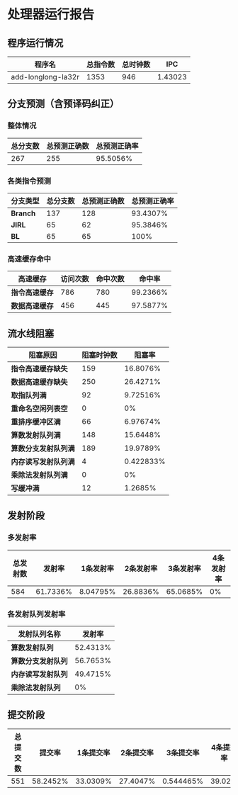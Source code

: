 # 处理器运行报告
## 程序运行情况
|程序名|总指令数|总时钟数|IPC|
|---|---|---|---|
|add-longlong-la32r|1353|946|1.43023|

## 分支预测（含预译码纠正）
### 整体情况
|总分支数|总预测正确数|总预测正确率|
|---|---|---|
|267|255|95.5056%|

### 各类指令预测
|分支类型|总分支数|总预测正确数|总预测正确率|
|---|---|---|---|
|**Branch**| 137 | 128 | 93.4307%|
|**JIRL**| 65 | 62 | 95.3846%|
|**BL**| 65 | 65 | 100%|

### 高速缓存命中
|高速缓存|访问次数|命中次数|命中率|
|---|---|---|---|
|**指令高速缓存**| 786 | 780 | 99.2366%|
|**数据高速缓存**| 456 | 445 | 97.5877%|
## 流水线阻塞
|阻塞原因|阻塞时钟数|阻塞率|
|---|---|---|
|**指令高速缓存缺失**| 159 | 16.8076%|
|**数据高速缓存缺失**| 250 | 26.4271%|
|**取指队列满**| 92 | 9.72516%|
|**重命名空闲列表空**|0 | 0%|
|**重排序缓冲区满**|66 | 6.97674%|
|**算数发射队列满**|148 | 15.6448%|
|**算数分支发射队列满**|189 | 19.9789%|
|**内存读写发射队列满**|4 | 0.422833%|
|**乘除法发射队列满**|0 | 0%|
|**写缓冲满**|12 | 1.2685%|

## 发射阶段
### 多发射率
|总发射数|发射率|1条发射率|2条发射率|3条发射率|4条发射率|
|---|---|---|---|---|---|
|584|61.7336%|8.04795%|26.8836%|65.0685%|0%|

### 各发射队列发射率
|发射队列名称|发射率|
|---|---|
|**算数发射队列**|52.4313%|
|**算数分支发射队列**|56.7653%|
|**内存读写发射队列**|49.4715%|
|**乘除法发射队列**|0%|

## 提交阶段
|总提交数|提交率|1条提交率|2条提交率|3条提交率|4条提交率|
|---|---|---|---|---|---|
|551|58.2452%|33.0309%|27.4047%|0.544465%|39.02%|
